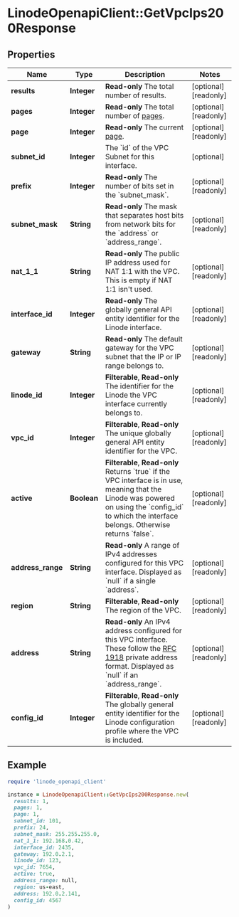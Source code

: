 # LinodeOpenapiClient::GetVpcIps200Response

## Properties

| Name | Type | Description | Notes |
| ---- | ---- | ----------- | ----- |
| **results** | **Integer** | __Read-only__ The total number of results. | [optional][readonly] |
| **pages** | **Integer** | __Read-only__ The total number of [pages](https://techdocs.akamai.com/linode-api/reference/pagination). | [optional][readonly] |
| **page** | **Integer** | __Read-only__ The current [page](https://techdocs.akamai.com/linode-api/reference/pagination). | [optional][readonly] |
| **subnet_id** | **Integer** | The &#x60;id&#x60; of the VPC Subnet for this interface. | [optional] |
| **prefix** | **Integer** | __Read-only__ The number of bits set in the &#x60;subnet_mask&#x60;. | [optional][readonly] |
| **subnet_mask** | **String** | __Read-only__ The mask that separates host bits from network bits for the &#x60;address&#x60; or &#x60;address_range&#x60;. | [optional][readonly] |
| **nat_1_1** | **String** | __Read-only__ The public IP address used for NAT 1:1 with the VPC. This is empty if NAT 1:1 isn&#39;t used. | [optional][readonly] |
| **interface_id** | **Integer** | __Read-only__ The globally general API entity identifier for the Linode interface. | [optional][readonly] |
| **gateway** | **String** | __Read-only__ The default gateway for the VPC subnet that the IP or IP range belongs to. | [optional][readonly] |
| **linode_id** | **Integer** | __Filterable__, __Read-only__ The identifier for the Linode the VPC interface currently belongs to. | [optional][readonly] |
| **vpc_id** | **Integer** | __Filterable__, __Read-only__ The unique globally general API entity identifier for the VPC. | [optional][readonly] |
| **active** | **Boolean** | __Filterable__, __Read-only__ Returns &#x60;true&#x60; if the VPC interface is in use, meaning that the Linode was powered on using the &#x60;config_id&#x60; to which the interface belongs. Otherwise returns &#x60;false&#x60;. | [optional][readonly] |
| **address_range** | **String** | __Read-only__ A range of IPv4 addresses configured for this VPC interface. Displayed as &#x60;null&#x60; if a single &#x60;address&#x60;. | [optional][readonly] |
| **region** | **String** | __Filterable__, __Read-only__ The region of the VPC. | [optional][readonly] |
| **address** | **String** | __Read-only__ An IPv4 address configured for this VPC interface. These follow the [RFC 1918](https://datatracker.ietf.org/doc/html/rfc1918) private address format. Displayed as &#x60;null&#x60; if an &#x60;address_range&#x60;. | [optional][readonly] |
| **config_id** | **Integer** | __Filterable__, __Read-only__ The globally general entity identifier for the Linode configuration profile where the VPC is included. | [optional][readonly] |

## Example

```ruby
require 'linode_openapi_client'

instance = LinodeOpenapiClient::GetVpcIps200Response.new(
  results: 1,
  pages: 1,
  page: 1,
  subnet_id: 101,
  prefix: 24,
  subnet_mask: 255.255.255.0,
  nat_1_1: 192.168.0.42,
  interface_id: 2435,
  gateway: 192.0.2.1,
  linode_id: 123,
  vpc_id: 7654,
  active: true,
  address_range: null,
  region: us-east,
  address: 192.0.2.141,
  config_id: 4567
)
```

